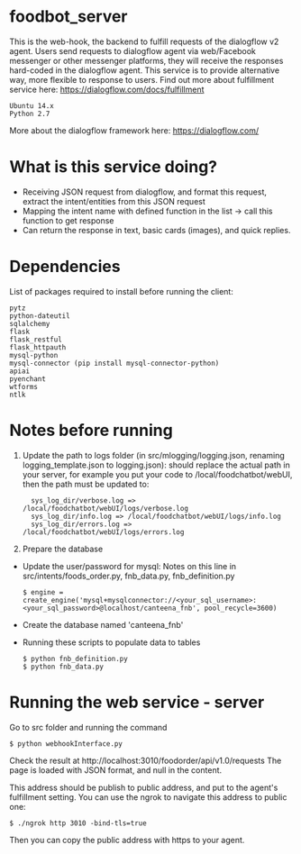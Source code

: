 # foodbot_server
This is the web-hook, the backend to fulfill requests of the dialogflow v2 agent. Users send requests to dialogflow agent via web/Facebook messenger or other messenger platforms, they will receive the responses hard-coded in the dialogflow agent. This service is to provide alternative way, more flexible to response to users.
Find out more about fulfillment service here: https://dialogflow.com/docs/fulfillment



    Ubuntu 14.x
    Python 2.7

More about the dialogflow framework here: https://dialogflow.com/

# What is this service doing?

 * Receiving JSON request from dialogflow, and format this request, extract the intent/entities from this JSON request
 * Mapping the intent name with defined function in the list -> call this function to get response 
 * Can return the response in text, basic cards (images), and quick replies.
 

# Dependencies
List of packages required to install before running the client:

    pytz   
    python-dateutil   
    sqlalchemy   
    flask   
    flask_restful
    flask_httpauth
    mysql-python
    mysql-connector (pip install mysql-connector-python)
    apiai   
    pyenchant   
    wtforms   
    ntlk

# Notes before running

1. Update the path to logs folder (in src/mlogging/logging.json, renaming logging_template.json to logging.json): should replace the actual path in your server, for example you put your code to /local/foodchatbot/webUI, then the path must be updated to: 

    
         sys_log_dir/verbose.log => /local/foodchatbot/webUI/logs/verbose.log
         sys_log_dir/info.log => /local/foodchatbot/webUI/logs/info.log
         sys_log_dir/errors.log => /local/foodchatbot/webUI/logs/errors.log

2. Prepare the database

  * Update the user/password for mysql: Notes on this line in src/intents/foods_order.py, fnb_data.py, fnb_definition.py
    
        $ engine = create_engine('mysql+mysqlconnector://<your_sql_username>:<your_sql_password>@localhost/canteena_fnb', pool_recycle=3600)
    
    
  * Create the database named 'canteena_fnb'
  
  * Running these scripts to populate data to tables
  
  
        $ python fnb_definition.py
        $ python fnb_data.py


# Running the web service - server
Go to src folder and running the command

    $ python webhookInterface.py

Check the result at http://localhost:3010/foodorder/api/v1.0/requests
The page is loaded with JSON format, and null in the content.

This address should be publish to public address, and put to the agent's fulfillment setting. You can use the ngrok to navigate this address to public one:

    $ ./ngrok http 3010 -bind-tls=true
    
Then you can copy the public address with https to your agent.


